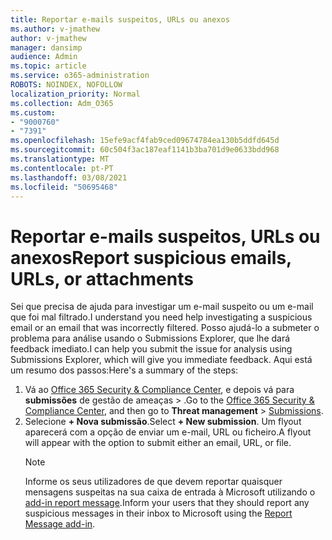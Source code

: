 ```yaml
---
title: Reportar e-mails suspeitos, URLs ou anexos
ms.author: v-jmathew
author: v-jmathew
manager: dansimp
audience: Admin
ms.topic: article
ms.service: o365-administration
ROBOTS: NOINDEX, NOFOLLOW
localization_priority: Normal
ms.collection: Adm_O365
ms.custom:
- "9000760"
- "7391"
ms.openlocfilehash: 15efe9acf4fab9ced09674784ea130b5ddfd645d
ms.sourcegitcommit: 60c504f3ac187eaf1141b3ba701d9e0633bdd968
ms.translationtype: MT
ms.contentlocale: pt-PT
ms.lasthandoff: 03/08/2021
ms.locfileid: "50695468"
---
```

# <a name="report-suspicious-emails-urls-or-attachments"></a><span data-ttu-id="61a53-102">Reportar e-mails suspeitos, URLs ou anexos</span><span class="sxs-lookup"><span data-stu-id="61a53-102">Report suspicious emails, URLs, or attachments</span></span>

<span data-ttu-id="61a53-103">Sei que precisa de ajuda para investigar um e-mail suspeito ou um e-mail que foi mal filtrado.</span><span class="sxs-lookup"><span data-stu-id="61a53-103">I understand you need help investigating a suspicious email or an email that was incorrectly filtered.</span></span> <span data-ttu-id="61a53-104">Posso ajudá-lo a submeter o problema para análise usando o Submissions Explorer, que lhe dará feedback imediato.</span><span class="sxs-lookup"><span data-stu-id="61a53-104">I can help you submit the issue for analysis using Submissions Explorer, which will give you immediate feedback.</span></span> <span data-ttu-id="61a53-105">Aqui está um resumo dos passos:</span><span class="sxs-lookup"><span data-stu-id="61a53-105">Here's a summary of the steps:</span></span>

1. <span data-ttu-id="61a53-106">Vá ao [Office 365 Security & Compliance Center](https://go.microsoft.com/fwlink/p/?linkid=2077143), e depois vá para **submissões** de gestão de ameaças  >  [](https://go.microsoft.com/fwlink/?linkid=2101521).</span><span class="sxs-lookup"><span data-stu-id="61a53-106">Go to the [Office 365 Security & Compliance Center](https://go.microsoft.com/fwlink/p/?linkid=2077143), and then go to **Threat management** > [Submissions](https://go.microsoft.com/fwlink/?linkid=2101521).</span></span>
2. <span data-ttu-id="61a53-107">Selecione **+ Nova submissão**.</span><span class="sxs-lookup"><span data-stu-id="61a53-107">Select **+ New submission**.</span></span> <span data-ttu-id="61a53-108">Um flyout aparecerá com a opção de enviar um e-mail, URL ou ficheiro.</span><span class="sxs-lookup"><span data-stu-id="61a53-108">A flyout will appear with the option to submit either an email, URL, or file.</span></span>
    > [!NOTE]
    > <span data-ttu-id="61a53-109">Informe os seus utilizadores de que devem reportar quaisquer mensagens suspeitas na sua caixa de entrada à Microsoft utilizando o [add-in report message](https://go.microsoft.com/fwlink/?linkid=2092385).</span><span class="sxs-lookup"><span data-stu-id="61a53-109">Inform your users that they should report any suspicious messages in their inbox to Microsoft using the [Report Message add-in](https://go.microsoft.com/fwlink/?linkid=2092385).</span></span>
